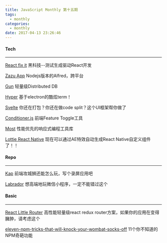 ```yaml
---
title: JavaScript Monthly 第十五期
tags:
  - monthly
categories:
  - monthly
date: 2017-04-13 23:26:46
---
```

#### Tech
---------
[React fix it](https://github.com/MicheleBertoli/react-fix-it)
黑科技--测试生成驱动React开发

[Zazu App](http://zazuapp.org/documentation/)
Nodejs版本的Alfred，跨平台

[Gun](https://github.com/amark/gun)
轻量级Distributed DB

<!--more-->
[Hyper](https://github.com/zeit/hyper)
基于electron的酷炫term！

[Svelte](https://svelte.technology/)
你还在打包？你还在做code split？这个UI框架帮你做了

[Conditioner.js](http://conditionerjs.com/)
前端Feature Toggle工具

[Most](https://github.com/cujojs/most)
性能优先的响应式编程工具库

[Lottie React Native](https://github.com/airbnb/lottie-react-native)
现在可以通过AE特效自动生成React Native自定义组件了！！

#### Repo
---------
[Kap](https://github.com/wulkano/kap)
前端攻城狮还能怎么玩，写个录屏应用吧

[Labrador](https://github.com/maichong/labrador)
想高端地玩微信小程序，一定不能错过这个

#### Basic
---------
[React Little Router](https://github.com/FormidableLabs/redux-little-router)
高性能轻量级react redux router方案，如果你的应用在变得臃肿，请考虑这个

[eleven-npm-tricks-that-will-knock-your-wombat-socks-off](https://nodesource.com/blog/eleven-npm-tricks-that-will-knock-your-wombat-socks-off/?utm_source=nodeweekly&utm_medium=email)
11个你不知道的NPM奇葩功能
